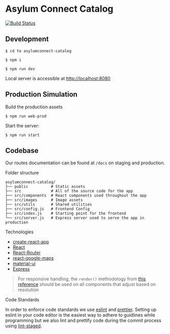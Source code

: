 # Asylum Connect Catalog

[![Build Status](https://travis-ci.org/asylum-connect/asylumconnect-catalog.svg?branch=master)](https://travis-ci.org/asylum-connect/asylumconnect-catalog)

## Development

```
$ cd to asylumconnect-catalog

$ npm i

$ npm run dev
```

Local server is accessible at [http://localhost:8080](http://localhost:8080)

## Production Simulation

Build the production assets

```
$ npm run web-prod
```

Start the server:

```
$ npm run start
```

## Codebase

Our routes documentation can be found at `/docs` on staging and production.

Folder structure

```
asylumconnect-catalog/
├── public          # Static assets
├── src             # All of the source code for the app
├── src/components  # React components used throughout the app
├── src/images      # Image assets
├── src/utils       # Shared utilities
├── src/config.js   # Frontend Config
├── src/index.js    # Starting point for the frontend
└── src/server.js   # Express server used to serve the app in production
```

Technologies

- [create-react-app](https://create-react-app.dev/)
- [React](https://reactjs.org/)
- [React-Router](https://reacttraining.com/react-router/)
- [react-google-maps](https://www.npmjs.com/package/react-google-maps)
- [material-ui](https://material-ui.com/)
- [Express](https://expressjs.com/)

> For responsive handling, the `render()` methodology from [this reference](https://goshakkk.name/different-mobile-desktop-tablet-layouts-react/) should be used on all components that adjust based on resolution

Code Standards

In order to enforce code standards we use [eslint](https://eslint.org/) and [prettier](https://prettier.io/). Setting up eslint in your code editor is the easiest way to adhere to guidlines while programming but we also lint and prettify code during the commit process using [lint-staged](https://github.com/okonet/lint-staged).
